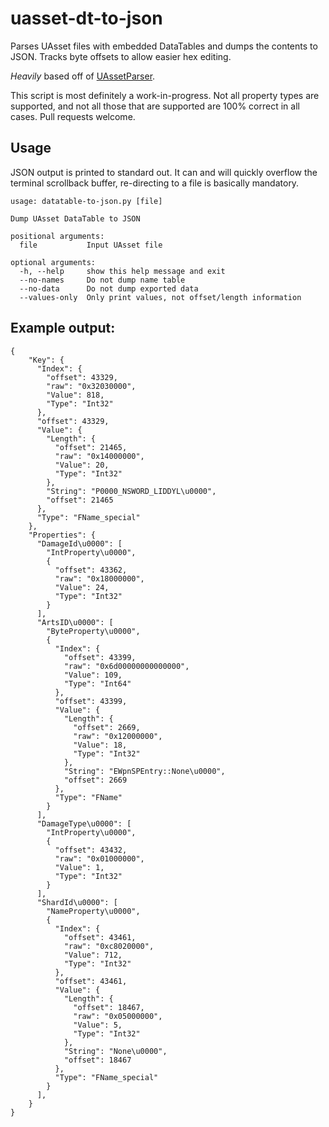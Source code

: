 # uasset-dt-to-json
Parses UAsset files with embedded DataTables and dumps the contents to JSON.  Tracks byte offsets to allow easier hex editing.

*Heavily* based off of [UAssetParser](https://github.com/healingbrew/UAssetParser).

This script is most definitely a work-in-progress.  Not all property types are supported, and not all those that are supported are 100% correct in all cases.  Pull requests welcome.

## Usage

JSON output is printed to standard out.  It can and will quickly overflow the terminal scrollback buffer, re-directing to a file is basically mandatory.

```
usage: datatable-to-json.py [file]

Dump UAsset DataTable to JSON

positional arguments:
  file           Input UAsset file

optional arguments:
  -h, --help     show this help message and exit
  --no-names     Do not dump name table
  --no-data      Do not dump exported data
  --values-only  Only print values, not offset/length information
```

## Example output:

```
{
    "Key": {
      "Index": {
        "offset": 43329,
        "raw": "0x32030000",
        "Value": 818,
        "Type": "Int32"
      },
      "offset": 43329,
      "Value": {
        "Length": {
          "offset": 21465,
          "raw": "0x14000000",
          "Value": 20,
          "Type": "Int32"
        },
        "String": "P0000_NSWORD_LIDDYL\u0000",
        "offset": 21465
      },
      "Type": "FName_special"
    },
    "Properties": {
      "DamageId\u0000": [
        "IntProperty\u0000",
        {
          "offset": 43362,
          "raw": "0x18000000",
          "Value": 24,
          "Type": "Int32"
        }
      ],
      "ArtsID\u0000": [
        "ByteProperty\u0000",
        {
          "Index": {
            "offset": 43399,
            "raw": "0x6d00000000000000",
            "Value": 109,
            "Type": "Int64"
          },
          "offset": 43399,
          "Value": {
            "Length": {
              "offset": 2669,
              "raw": "0x12000000",
              "Value": 18,
              "Type": "Int32"
            },
            "String": "EWpnSPEntry::None\u0000",
            "offset": 2669
          },
          "Type": "FName"
        }
      ],
      "DamageType\u0000": [
        "IntProperty\u0000",
        {
          "offset": 43432,
          "raw": "0x01000000",
          "Value": 1,
          "Type": "Int32"
        }
      ],
      "ShardId\u0000": [
        "NameProperty\u0000",
        {
          "Index": {
            "offset": 43461,
            "raw": "0xc8020000",
            "Value": 712,
            "Type": "Int32"
          },
          "offset": 43461,
          "Value": {
            "Length": {
              "offset": 18467,
              "raw": "0x05000000",
              "Value": 5,
              "Type": "Int32"
            },
            "String": "None\u0000",
            "offset": 18467
          },
          "Type": "FName_special"
        }
      ],
	}
}
```